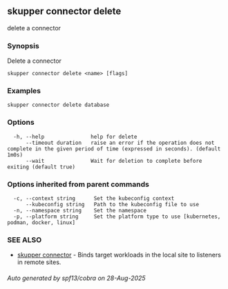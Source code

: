 ## skupper connector delete

delete a connector

### Synopsis

Delete a connector <name>

```
skupper connector delete <name> [flags]
```

### Examples

```
skupper connector delete database
```

### Options

```
  -h, --help               help for delete
      --timeout duration   raise an error if the operation does not complete in the given period of time (expressed in seconds). (default 1m0s)
      --wait               Wait for deletion to complete before exiting (default true)
```

### Options inherited from parent commands

```
  -c, --context string      Set the kubeconfig context
      --kubeconfig string   Path to the kubeconfig file to use
  -n, --namespace string    Set the namespace
  -p, --platform string     Set the platform type to use [kubernetes, podman, docker, linux]
```

### SEE ALSO

* [skupper connector](skupper_connector.md)	 - Binds target workloads in the local site to listeners in remote sites.

###### Auto generated by spf13/cobra on 28-Aug-2025
